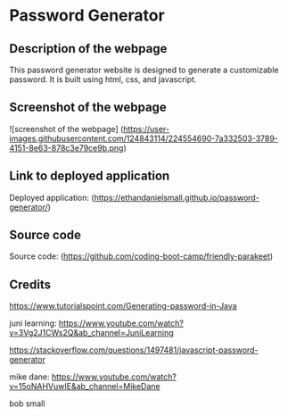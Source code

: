 # Password Generator

## Description of the webpage

This password generator website is designed to generate a customizable password. It is built using html, css, and javascript.

## Screenshot of the webpage

![screenshot of the webpage] (https://user-images.githubusercontent.com/124843114/224554690-7a332503-3789-4151-8e63-878c3e79ce9b.png)

## Link to deployed application

Deployed application: (https://ethandanielsmall.github.io/password-generator/)

## Source code

Source code: (https://github.com/coding-boot-camp/friendly-parakeet)

## Credits

https://www.tutorialspoint.com/Generating-password-in-Java

juni learning: https://www.youtube.com/watch?v=3Vg2J1CWs2Q&ab_channel=JuniLearning

https://stackoverflow.com/questions/1497481/javascript-password-generator

mike dane: https://www.youtube.com/watch?v=15oNAHVuwIE&ab_channel=MikeDane

bob small